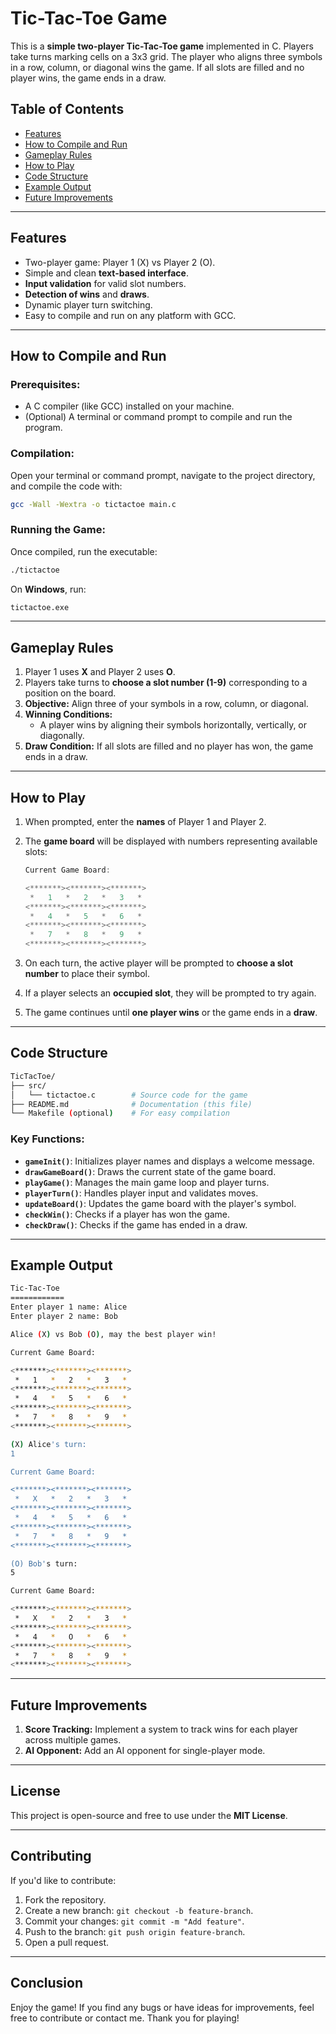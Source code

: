 # **Tic-Tac-Toe Game**

This is a **simple two-player Tic-Tac-Toe game** implemented in C. Players take turns marking cells on a 3x3 grid. The player who aligns three symbols in a row, column, or diagonal wins the game. If all slots are filled and no player wins, the game ends in a draw.

## **Table of Contents**

- [Features](#features)
- [How to Compile and Run](#how-to-compile-and-run)
- [Gameplay Rules](#gameplay-rules)
- [How to Play](#how-to-play)
- [Code Structure](#code-structure)
- [Example Output](#example-output)
- [Future Improvements](#future-improvements)

---

## **Features**

- Two-player game: Player 1 (X) vs Player 2 (O).
- Simple and clean **text-based interface**.
- **Input validation** for valid slot numbers.
- **Detection of wins** and **draws**.
- Dynamic player turn switching.
- Easy to compile and run on any platform with GCC.

---

## **How to Compile and Run**

### **Prerequisites:**

- A C compiler (like GCC) installed on your machine.
- (Optional) A terminal or command prompt to compile and run the program.

### **Compilation:**

Open your terminal or command prompt, navigate to the project directory, and compile the code with:

```bash
gcc -Wall -Wextra -o tictactoe main.c
```

### **Running the Game:**

Once compiled, run the executable:

```bash
./tictactoe
```

On **Windows**, run:

```bash
tictactoe.exe
```

---

## **Gameplay Rules**

1. Player 1 uses **X** and Player 2 uses **O**.
2. Players take turns to **choose a slot number (1-9)** corresponding to a position on the board.
3. **Objective:** Align three of your symbols in a row, column, or diagonal.
4. **Winning Conditions:**
   - A player wins by aligning their symbols horizontally, vertically, or diagonally.
5. **Draw Condition:** If all slots are filled and no player has won, the game ends in a draw.

---

## **How to Play**

1. When prompted, enter the **names** of Player 1 and Player 2.
2. The **game board** will be displayed with numbers representing available slots:

   ```C
   Current Game Board:

   <*******><*******><*******>
    *   1   *   2   *   3   *
   <*******><*******><*******>
    *   4   *   5   *   6   *
   <*******><*******><*******>
    *   7   *   8   *   9   *
   <*******><*******><*******>
   ```

3. On each turn, the active player will be prompted to **choose a slot number** to place their symbol.
4. If a player selects an **occupied slot**, they will be prompted to try again.
5. The game continues until **one player wins** or the game ends in a **draw**.

---

## **Code Structure**

```bash
TicTacToe/
├── src/
│   └── tictactoe.c        # Source code for the game
├── README.md              # Documentation (this file)
└── Makefile (optional)    # For easy compilation
```

### **Key Functions:**

- **`gameInit()`**: Initializes player names and displays a welcome message.
- **`drawGameBoard()`**: Draws the current state of the game board.
- **`playGame()`**: Manages the main game loop and player turns.
- **`playerTurn()`**: Handles player input and validates moves.
- **`updateBoard()`**: Updates the game board with the player's symbol.
- **`checkWin()`**: Checks if a player has won the game.
- **`checkDraw()`**: Checks if the game has ended in a draw.

---

## **Example Output**

```bash
Tic-Tac-Toe
============
Enter player 1 name: Alice
Enter player 2 name: Bob

Alice (X) vs Bob (O), may the best player win!

Current Game Board:

<*******><*******><*******>
 *   1   *   2   *   3   *
<*******><*******><*******>
 *   4   *   5   *   6   *
<*******><*******><*******>
 *   7   *   8   *   9   *
<*******><*******><*******>

(X) Alice's turn:
1

Current Game Board:

<*******><*******><*******>
 *   X   *   2   *   3   *
<*******><*******><*******>
 *   4   *   5   *   6   *
<*******><*******><*******>
 *   7   *   8   *   9   *
<*******><*******><*******>

(O) Bob's turn:
5

Current Game Board:

<*******><*******><*******>
 *   X   *   2   *   3   *
<*******><*******><*******>
 *   4   *   O   *   6   *
<*******><*******><*******>
 *   7   *   8   *   9   *
<*******><*******><*******>
```

---

## **Future Improvements**

1. **Score Tracking:** Implement a system to track wins for each player across multiple games.
2. **AI Opponent:** Add an AI opponent for single-player mode.

---

## **License**

This project is open-source and free to use under the **MIT License**.

---

## **Contributing**

If you'd like to contribute:

1. Fork the repository.
2. Create a new branch: `git checkout -b feature-branch`.
3. Commit your changes: `git commit -m "Add feature"`.
4. Push to the branch: `git push origin feature-branch`.
5. Open a pull request.

---

## **Conclusion**

Enjoy the game! If you find any bugs or have ideas for improvements, feel free to contribute or contact me. Thank you for playing!
